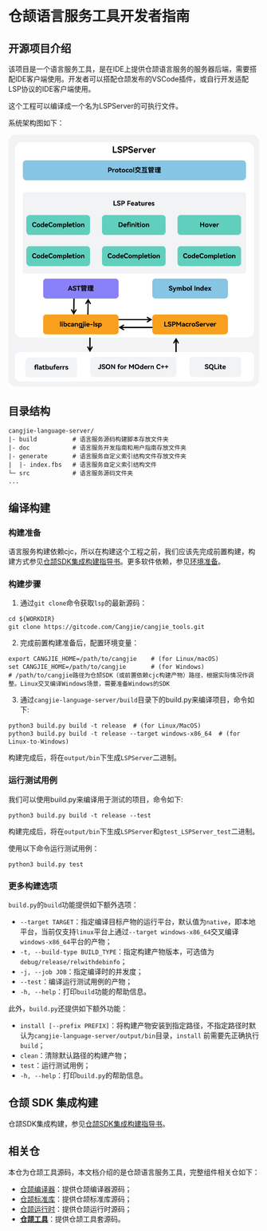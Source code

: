 # 仓颉语言服务工具开发者指南

## 开源项目介绍

该项目是一个语言服务工具，是在IDE上提供仓颉语言服务的服务器后端，需要搭配IDE客户端使用。开发者可以搭配仓颉发布的VSCode插件，或自行开发适配LSP协议的IDE客户端使用。

这个工程可以编译成一个名为LSPServer的可执行文件。

系统架构图如下：

![SystemArchitecture](./figures/SystemArchitecture.png)

## 目录结构

```text
cangjie-language-server/
|- build          # 语言服务源码构建脚本存放文件夹
|- doc            # 语言服务开发指南和用户指南存放文件夹
|- generate       # 语言服务自定义索引结构文件存放文件夹
|  |- index.fbs   # 语言服务自定义索引结构文件
└─ src            # 语言服务源码文件夹
...
```

## 编译构建

### 构建准备

语言服务构建依赖cjc，所以在构建这个工程之前，我们应该先完成前置构建，构建方式参见[仓颉SDK集成构建指导书](https://gitcode.com/Cangjie/cangjie_build/blob/dev/README_zh.md)。更多软件依赖，参见[环境准备](https://gitcode.com/Cangjie/cangjie_build/blob/dev/docs/env_zh.md)。

### 构建步骤

1. 通过`git clone`命令获取`lsp`的最新源码：

```shell
cd ${WORKDIR}
git clone https://gitcode.com/Cangjie/cangjie_tools.git
```

2. 完成前置构建准备后，配置环境变量：

```shell
export CANGJIE_HOME=/path/to/cangjie    # (for Linux/macOS)
set CANGJIE_HOME=/path/to/cangjie       # (for Windows)
# /path/to/cangjie路径为仓颉SDK（或前置依赖cjc构建产物）路径，根据实际情况作调整。Linux交叉编译Windows场景，需要准备Windows的SDK
```

3. 通过`cangjie-language-server/build`目录下的build.py来编译项目，命令如下:

```shell
python3 build.py build -t release  # (for Linux/MacOS)
python3 build.py build -t release --target windows-x86_64  # (for Linux-to-Windows)
```

构建完成后，将在`output/bin`下生成`LSPServer`二进制。

### 运行测试用例

我们可以使用build.py来编译用于测试的项目，命令如下:

```shell
python3 build.py build -t release --test
```

构建完成后，将在`output/bin`下生成`LSPServer`和`gtest_LSPServer_test`二进制。

使用以下命令运行测试用例：

```shell
python3 build.py test
```

### 更多构建选项

`build.py`的`build`功能提供如下额外选项：

- `--target TARGET`：指定编译目标产物的运行平台，默认值为`native`，即本地平台，当前仅支持`linux`平台上通过`--target windows-x86_64`交叉编译`windows-x86_64`平台的产物；
- `-t, --build-type BUILD_TYPE`：指定构建产物版本，可选值为`debug/release/relwithdebinfo`；
- `-j, --job JOB`：指定编译时的并发度；
- `--test`：编译运行测试用例的产物；
- `-h, --help`：打印`build`功能的帮助信息。

此外，`build.py`还提供如下额外功能：

- `install [--prefix PREFIX]`：将构建产物安装到指定路径，不指定路径时默认为`cangjie-language-server/output/bin`目录，`install` 前需要先正确执行 `build`；
- `clean`：清除默认路径的构建产物；
- `test`：运行测试用例；
- `-h, --help`：打印`build.py`的帮助信息。

## 仓颉 SDK 集成构建

仓颉SDK集成构建，参见[仓颉SDK集成构建指导书](https://gitcode.com/Cangjie/cangjie_build/blob/dev/README_zh.md)。

## 相关仓

本仓为仓颉工具源码，本文档介绍的是仓颉语言服务工具，完整组件相关仓如下：

- [仓颉编译器](https://gitcode.com/Cangjie/cangjie_compiler)：提供仓颉编译器源码；
- [仓颉标准库](https://gitcode.com/Cangjie/cangjie_runtime)：提供仓颉标准库源码；
- [仓颉运行时](https://gitcode.com/Cangjie/cangjie_runtime)：提供仓颉运行时源码；
- [**仓颉工具**](https://gitcode.com/Cangjie/cangjie_tools)：提供仓颉工具套源码。
